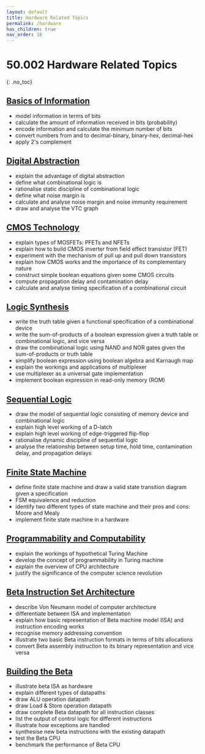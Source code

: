 ```yaml
---
layout: default
title: Hardware Related Topics
permalink: /hardware
has_children: true
nav_order: 18
---
```


# 50.002 Hardware Related Topics 
{: .no_toc}


## [Basics of Information](https://natalieagus.github.io/50002/notes/basicsofinformation)
* model information in terms of bits
* calculate the amount of information received in bits (probability)
* encode information and calculate the minimum number of bits
* convert numbers from and to decimal-binary, binary-hex, decimal-hex
* apply 2's complement

## [Digital Abstraction](https://natalieagus.github.io/50002/notes/digitalabstraction)
* explain the advantage of digital abstraction
* define what combinational logic is
* rationalise static discipline of combinational logic
* define what noise margin is
* calculate and analyse noise margin and noise immunity requirement
* draw and analyse the VTC graph

## [CMOS Technology](https://natalieagus.github.io/50002/notes/cmostechnology)
* explain types of MOSFETs: PFETs and NFETs
* explain how to build CMOS inverter from field effect transistor (FET)
* experiment with the mechanism of pull up and pull down transistors
* explain how CMOS works and the importance of its complementary nature 
* construct simple boolean equations given some CMOS circuits
* compute propagation delay and contamination delay
* calculate and analyse timing specification of a combinational circuit

## [Logic Synthesis](https://natalieagus.github.io/50002/notes/logicsynthesis)

* write the truth table given a functional specification of a combinational device
* write the sum-of-products of a boolean expression given a truth table or combinational logic, and vice versa
* draw the combinational logic using NAND and NOR gates given the sum-of-products or truth table
* simplify boolean expression using boolean algebra and Karnaugh map
* explain the workings and applications of multiplexer
* use multiplexer as a universal gate implementation
* implement boolean expression in read-only memory (ROM)

## [Sequential Logic](https://natalieagus.github.io/50002/notes/sequentiallogic)
* draw the model of sequential logic consisting of memory device and combinational logic
* explain high level working of a D-latch
* explain high level working of edge-triggered flip-flop 
* rationalise dynamic discipline of sequential logic
* analyse the relationship between setup time, hold time, contamination delay, and propagation delays

## [Finite State Machine](https://natalieagus.github.io/50002/notes/fsm)
* define finite state machine and draw a valid state transition diagram given a specification
* FSM equivalence and reduction
* identify two different types of state machine and their pros and cons: Moore and Mealy
* implement finite state machine in a hardware

## [Programmability and Computability](https://natalieagus.github.io/50002/notes/turingmachine)
* explain the workings of hypothetical Turing Machine
* develop the concept of programmability in Turing machine
* explain the overview of CPU architecture
* justify the significance of the computer science revolution

## [Beta Instruction Set Architecture](https://natalieagus.github.io/50002/notes/instructionset)
* describe Von Neumann model of computer architecture
* differentiate between ISA and implementation
* explain how basic representation of Beta machine model (ISA) and instruction encoding works
* recognise memory addressing convention
* illustrate two basic Beta instruction formats in terms of bits allocations
* convert Beta assembly instruction to its binary representation and vice versa

## [Building the Beta](https://natalieagus.github.io/50002/notes/betacpu)
* illustrate beta ISA as hardware
* explain different types of datapaths
* draw ALU operation datapath
* draw Load & Store operation datapath
* draw complete Beta datapath for all instruction classes
* list the output of control logic for different instructions
* illustrate how exceptions are handled
* synthesise new beta instructions with the existing datapath
* test the Beta CPU
* benchmark the performance of Beta CPU


